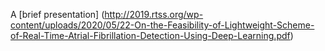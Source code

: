 A [brief presentation] (http://2019.rtss.org/wp-content/uploads/2020/05/22-On-the-Feasibility-of-Lightweight-Scheme-of-Real-Time-Atrial-Fibrillation-Detection-Using-Deep-Learning.pdf)
